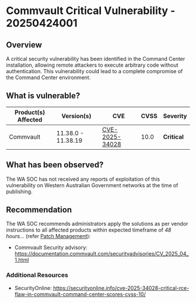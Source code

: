 # Commvault Critical Vulnerability - 20250424001

## Overview

A critical security vulnerability has been identified in the Command Center installation, allowing remote attackers to execute arbitrary code without authentication. This vulnerability could lead to a complete compromise of the Command Center environment.

## What is vulnerable?

| Product(s) Affected | Version(s)         | CVE                                                               | CVSS | Severity     |
| ------------------- | ------------------ | ----------------------------------------------------------------- | ---- | ------------ |
| Commvault           | 11.38.0 - 11.38.19 | [CVE-2025-34028](https://nvd.nist.gov/vuln/detail/CVE-2025-34028) | 10.0 | **Critical** |

## What has been observed?

The WA SOC has not received any reports of exploitation of this vulnerability on Western Australian Government networks at the time of publishing.

## Recommendation

The WA SOC recommends administrators apply the solutions as per vendor instructions to all affected products within expected timeframe of *48 hours...* (refer [Patch Management](../guidelines/patch-management.md)):

- Commvault Security advisory: <https://documentation.commvault.com/securityadvisories/CV_2025_04_1.html>

### Additional Resources

- SecurityOnline: <https://securityonline.info/cve-2025-34028-critical-rce-flaw-in-commvault-command-center-scores-cvss-10/>

